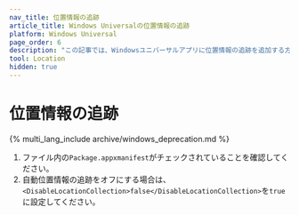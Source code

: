 ```yaml
---
nav_title: 位置情報の追跡
article_title: Windows Universalの位置情報の追跡
platform: Windows Universal
page_order: 6
description: "この記事では、Windowsユニバーサルアプリに位置情報の追跡を追加する方法について説明します。"
tool: Location
hidden: true
---
```


# 位置情報の追跡
{% multi_lang_include archive/windows_deprecation.md %}

1. ファイル内の`Package.appxmanifest`がチェックされていることを確認してください。
2. 自動位置情報の追跡をオフにする場合は、`<DisableLocationCollection>false</DisableLocationCollection>`を`true`に設定してください。
